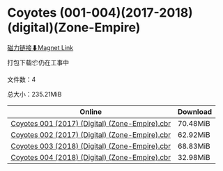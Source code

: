 # Coyotes (001-004)(2017-2018)(digital)(Zone-Empire)

[磁力链接⬇Magnet Link](magnet:?xt=urn:btih:9b3a3c4d276329b5807345b5612864f3e1b141d7&dn=Coyotes%20%28001-004%29%282017-2018%29%28digital%29%28Zone-Empire%29)

打包下载📦仍在工事中

文件数：4

总大小：235.21MiB

Online | Download
--- | ---
[Coyotes 001 (2017) (Digital) (Zone-Empire).cbr](https://github.com/alicewish/markdown/blob/master/comic/Coyotes-001-2017-Digital-Zone-Empire-cbr.md) | 70.48MiB
[Coyotes 002 (2017) (Digital) (Zone-Empire).cbr](https://github.com/alicewish/markdown/blob/master/comic/Coyotes-002-2017-Digital-Zone-Empire-cbr.md) | 62.92MiB
[Coyotes 003 (2018) (Digital) (Zone-Empire).cbr](https://github.com/alicewish/markdown/blob/master/comic/Coyotes-003-2018-Digital-Zone-Empire-cbr.md) | 68.83MiB
[Coyotes 004 (2018) (Digital) (Zone-Empire).cbr](https://github.com/alicewish/markdown/blob/master/comic/Coyotes-004-2018-Digital-Zone-Empire-cbr.md) | 32.98MiB